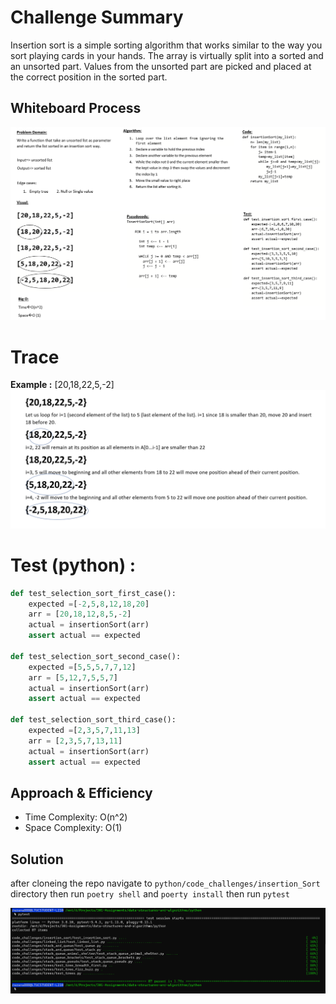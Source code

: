 # Challenge Summary
Insertion sort is a simple sorting algorithm that works similar to the way you sort playing cards in your hands. The array is virtually split into a sorted and an unsorted part. Values from the unsorted part are picked and placed at the correct position in the sorted part.

## Whiteboard Process
![insertion-sort](insertion_sort.png)
# Trace
**Example :** [20,18,22,5,-2]
![blog](BLOG.png)

# Test (python) :
```python
def test_selection_sort_first_case():
    expected =[-2,5,8,12,18,20]
    arr = [20,18,12,8,5,-2]
    actual = insertionSort(arr)
    assert actual == expected

def test_selection_sort_second_case():
    expected =[5,5,5,7,7,12]
    arr = [5,12,7,5,5,7]
    actual = insertionSort(arr)
    assert actual == expected

def test_selection_sort_third_case():
    expected =[2,3,5,7,11,13]
    arr = [2,3,5,7,13,11]
    actual = insertionSort(arr)
    assert actual == expected

```
## Approach & Efficiency
- Time Complexity: O(n^2)
- Space Complexity: O(1)

## Solution
after cloneing the repo navigate to `python/code_challenges/insertion_Sort ` directory then run `poetry shell` and `poerty install` then run `pytest`

![test](test.png)

